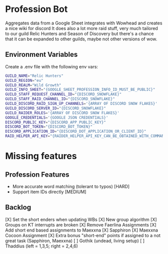 # Profession Bot

Aggregates data from a Google Sheet integrates with Wowhead and creates a nice wiki for discord
It does also a lot more raid stuff, very much tailored to our guild Relic Hunters and Season of Discovery but there's
a chance that it can be expanded to other guilds, maybe not other versions of wow.

## Environment Variables

Create a .env file with the following env vars:

```sh
GUILD_NAME="Relic Hunters"
GUILD_REGION="eu"
GUILD_REALM="Wild Growth"
GUILD_INFO_SHEET="{GOOGLE_SHEET_PROFESSION_INFO_ID_MUST_BE_PUBLIC}"
GUILD_STAFF_REQUEST_CHANNEL_ID="{DISCORD_SNOWFLAKE}"
GUILD_STAFF_RAID_CHANNEL_ID="{DISCORD_SNOWFLAKE}"
GUILD_DISCORD_RAID_SIGN_UP_CHANNELS='{ARRAY OF DISCORD SNOW FLAKES}'
GUILD_DISCORD_SERVER_ID="{DISCORD_SNOWFLAKE}"
GUILD_RAIDER_ROLES='{ARRAY OF DISCORD SNOW FLAKES}'
GOOGLE_CREDENTIALS='{GOOGLE JSON CREDENTIALS}'
DISCORD_PUBLIC_KEY="{DISCORD_APP_PUBLIC_KEY}"
DISCORD_BOT_TOKEN="{DISCORD_BOT_TOKEN}"
DISCORD_APPLICATION_ID="{DISCORD_DOT_APPLICATION_OR_CLIENT_ID}"
RAID_HELPER_API_KEY="{RAIDER_HELPER_API_KEY_CAN_BE_OBTAINED_WITH_COMMAND_ON_DISC_SERVER}"
```

# Missing features
## Profession Features
- More accurate word matching (tolerant to typos) [HARD]
- Support item IDs directly [MEDIUM]


## Backlog
[X] Set the short enders when updating WBs
[X] New group algorithm
[X] Groups on KT interrupts are broken
[X] Remove Faerlina Assignments
[X] Add short end based assignments to Maexxna
[X] Sapphiron
[X] Maexxna Cocoon Assignment
[X] Extra bonus "short-end" points if assigned to a not great task (Sapphiron, Maexxna)
[ ] Gothik (undead, living setup)
[ ] Thaddius (left = 1,3,5; right = 2,4,6)
